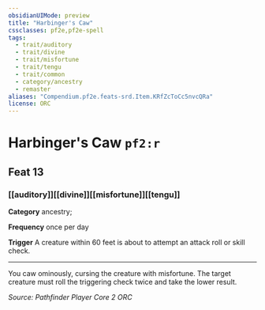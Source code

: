 ```yaml
---
obsidianUIMode: preview
title: "Harbinger's Caw"
cssclasses: pf2e,pf2e-spell
tags:
  - trait/auditory
  - trait/divine
  - trait/misfortune
  - trait/tengu
  - trait/common
  - category/ancestry
  - remaster
aliases: "Compendium.pf2e.feats-srd.Item.KRfZcToCc5nvcQRa"
license: ORC
---
```

# Harbinger's Caw `pf2:r`
## Feat 13
### [[auditory]][[divine]][[misfortune]][[tengu]]

**Category** ancestry; 




**Frequency** once per day

**Trigger** A creature within 60 feet is about to attempt an attack roll or skill check.

* * *

You caw ominously, cursing the creature with misfortune. The target creature must roll the triggering check twice and take the lower result.

*Source: Pathfinder Player Core 2*
*ORC*